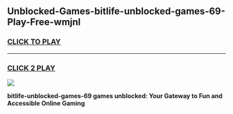 
## Unblocked-Games-bitlife-unblocked-games-69-Play-Free-wmjnl
<h3>
<a href="https://premium76.site?title=bitlife-unblocked-games-69&ref=23A">CLICK TO PLAY</a></h3>
<hr>

<h3>
<a href="https://premium76.site?title=bitlife-unblocked-games-69&ref=23A">CLICK 2 PLAY</a>
  
</h3>

<a href="https://premium76.site?title=bitlife-unblocked-games-69&ref=23A"><img src="https://clearcache.store/games.png"></a>


**bitlife-unblocked-games-69 games unblocked: Your Gateway to Fun and Accessible Online Gaming**
